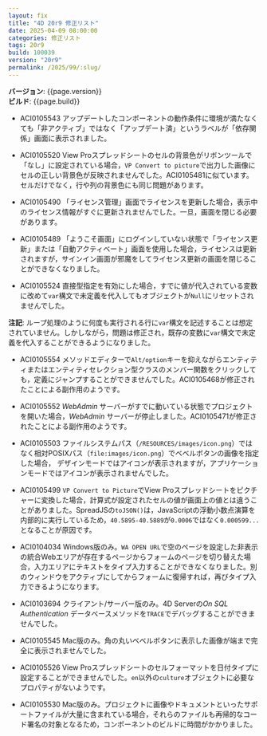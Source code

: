 ```yaml
---
layout: fix
title: "4D 20r9 修正リスト"
date: 2025-04-09 08:00:00
categories: 修正リスト
tags: 20r9
build: 100039
version: "20r9"
permalink: /2025/99/:slug/
---
```


**バージョン**: {{page.version}}  
**ビルド**: {{page.build}} 

* ACI0105543 アップデートしたコンポーネントの動作条件に環境が満たなくても「非アクティブ」ではなく「アップデート済」というラベルが「依存関係」画面に表示されました。

* ACI0105520 View Proスプレッドシートのセルの背景色がリボンツールで「なし」に設定されている場合，`VP Convert to picture`で出力した画像にセルの正しい背景色が反映されませんでした。ACI0105481に似ています。セルだけでなく，行や列の背景色にも同じ問題があります。

* ACI0105490 「ライセンス管理」画面でライセンスを更新した場合，表示中のライセンス情報がすぐに更新されませんでした。一旦，画面を閉じる必要があります。

* ACI0105489 「ようこそ画面」にログインしていない状態で「ライセンス更新」または「自動アクティベート」画面を使用した場合，ライセンスは更新されますが，サインイン画面が邪魔をしてライセンス更新の画面を閉じることができなくなりました。

* ACI0105524 直接型指定を有効にした場合，すでに値が代入されている変数に改めて`var`構文で未定義を代入してもオブジェクトが`Null`にリセットされませんでした。

**注記**: ループ処理のように何度も実行される行に`var`構文を記述することは想定されていません。しかしながら，問題は修正され，既存の変数に`var`構文で未定義を代入することができるようになりました。

* ACI0105554 メソッドエディターで`Alt/option`キーを抑えながらエンティティまたはエンティティセレクション型クラスのメンバー関数をクリックしても，定義にジャンプすることができませんでした。ACI0105468が修正されたことによる副作用のようです。

* ACI0105552 *WebAdmin* サーバーがすでに動いている状態でプロジェクトを開いた場合，*WebAdmin* サーバーが停止しました。ACI0105471が修正されたことによる副作用のようです。

* ACI0105503 ファイルシステムパス（`/RESOURCES/images/icon.png`）ではなく相対POSIXパス（`file:images/icon.png`）でベベルボタンの画像を指定した場合，
デザインモードではアイコンが表示されますが，アプリケーションモードではアイコンが表示されませんでした。

* ACI0105499 `VP Convert to Picture`でView Proスプレッドシートをピクチャーに変換した場合，計算式が設定されたセルの値が画面上の値とは違うことがありました。SpreadJSの`toJSON()`は，JavaScriptの浮動小数点演算を内部的に実行しているため，`40.5895-40.5889`が`0.0006`ではなく`0.000599...`となることが原因です。

* ACI0104034 Windows版のみ。`WA OPEN URL`で空のページを設定した非表示の統合Webエリアが存在するページからフォームのページを切り替えた場合，入力エリアにテキストをタイプ入力することができなくなりました。別のウィンドウをアクティブにしてからフォームに復帰すれば，再びタイプ入力できるようになります。

* ACI0103694 クライアント/サーバー版のみ。4D Serverの*On SQL Authentication* データベースメソッドを`TRACE`でデバッグすることができませんでした。

* ACI0105545 Mac版のみ。角の丸いベベルボタンに表示した画像が端まで完全に表示されませんでした。

* ACI0105526 View Proスプレッドシートのセルフォーマットを日付タイプに設定することができませんでした。`en`以外の`culture`オブジェクトに必要なプロパティがないようです。

* ACI0105530 Mac版のみ。プロジェクトに画像やドキュメントといったサポートファイルが大量に含まれている場合，それらのファイルも再帰的なコード署名の対象となるため，コンポーネントのビルドに時間がかかりました。
